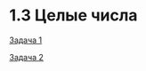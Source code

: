 # 1.3 Целые числа

[Задача 1](https://github.com/dimalepel/introduction-to-programming-cpp/tree/master/lesson_1.3/task_1)

[Задача 2](https://github.com/dimalepel/introduction-to-programming-cpp/tree/master/lesson_1.3/task_2)